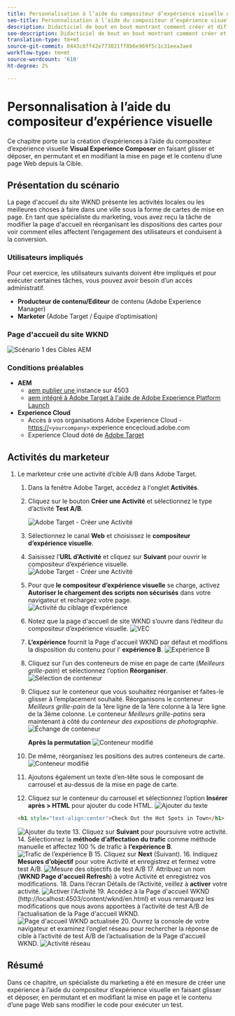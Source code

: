 ```yaml
---
title: Personnalisation à l’aide du compositeur d’expérience visuelle Adobe Target
seo-title: Personnalisation à l’aide du compositeur d’expérience visuelle Adobe Target (VEC)
description: Didacticiel de bout en bout montrant comment créer et diffuser une expérience personnalisée à l’aide du compositeur d’expérience visuelle Adobe Target (VEC).
seo-description: Didacticiel de bout en bout montrant comment créer et diffuser une expérience personnalisée à l’aide du compositeur d’expérience visuelle Adobe Target (VEC).
translation-type: tm+mt
source-git-commit: 0443c8ff42e773021ff8b6e969f5c1c31eea3ae4
workflow-type: tm+mt
source-wordcount: '610'
ht-degree: 2%

---
```



# Personnalisation à l’aide du compositeur d’expérience visuelle

Ce chapitre porte sur la création d’expériences à l’aide du compositeur d’expérience visuelle **Visual Experience Composer** en faisant glisser et déposer, en permutant et en modifiant la mise en page et le contenu d’une page Web depuis la Cible.

## Présentation du scénario

La page d&#39;accueil du site WKND présente les activités locales ou les meilleures choses à faire dans une ville sous la forme de cartes de mise en page. En tant que spécialiste du marketing, vous avez reçu la tâche de modifier la page d&#39;accueil en réorganisant les dispositions des cartes pour voir comment elles affectent l’engagement des utilisateurs et conduisent à la conversion.

### Utilisateurs impliqués

Pour cet exercice, les utilisateurs suivants doivent être impliqués et pour exécuter certaines tâches, vous pouvez avoir besoin d’un accès administratif.

* **Producteur de contenu/Editeur**  de contenu (Adobe Experience Manager)
* **Marketer**  (Adobe Target / Équipe d’optimisation)

### Page d&#39;accueil du site WKND

![Scénario 1 des Cibles AEM](assets/personalization-use-case-3/aem-target-use-case-3.png)

### Conditions préalables

* **AEM**
   * [aem publier une ](./implementation.md#getting-aem) instance sur 4503
   * [aem intégré à Adobe Target à l&#39;aide de Adobe Experience Platform Launch](./using-launch-adobe-io.md#aem-target-using-launch-by-adobe)
* **Experience Cloud**
   * Accès à vos organisations Adobe Experience Cloud - <https://>`<yourcompany>`.experience encecloud.adobe.com
   * Experience Cloud doté de [Adobe Target](https://experiencecloud.adobe.com)

## Activités du marketeur

1. Le marketeur crée une activité d’cible A/B dans Adobe Target.
   1. Dans la fenêtre Adobe Target, accédez à l&#39;onglet **Activités**.
   2. Cliquez sur le bouton **Créer une Activité** et sélectionnez le type d’activité **Test A/B**.

      ![Adobe Target - Créer une Activité](assets/personalization-use-case-2/create-ab-activity.png)
   3. Sélectionnez le canal **Web** et choisissez le **compositeur d’expérience visuelle**.
   4. Saisissez l’**URL d’Activité** et cliquez sur **Suivant** pour ouvrir le compositeur d’expérience visuelle.
      ![Adobe Target - Créer une Activité](assets/personalization-use-case-2/create-activity-ab-name.png)
   5. Pour que **le compositeur d’expérience visuelle** se charge, activez **Autoriser le chargement des scripts non sécurisés** dans votre navigateur et rechargez votre page.
      ![Activité du ciblage d’expérience](assets/personalization-use-case-1/load-unsafe-scripts.png)
   6. Notez que la page d&#39;accueil de site WKND s’ouvre dans l’éditeur du compositeur d’expérience visuelle.
      ![VEC](assets/personalization-use-case-2/vec.png)
   7. **L’expérience** fournit la Page d&#39;accueil WKND par défaut et modifions la disposition du contenu pour l’ **expérience B**.
      ![Expérience B](assets/personalization-use-case-3/use-case3-experience-b.png)
   8. Cliquez sur l’un des conteneurs de mise en page de carte (*Meilleurs grille-pain*) et sélectionnez l’option **Réorganiser**.
      ![Sélection de conteneur](assets/personalization-use-case-3/container-selection.png)
   9. Cliquez sur le conteneur que vous souhaitez réorganiser et faites-le glisser à l’emplacement souhaité. Réorganisons le conteneur *Meilleurs grille-pain* de la 1ère ligne de la 1ère colonne à la 1ère ligne de la 3ème colonne. Le conteneur *Meilleurs grille-patins* sera maintenant à côté du *conteneur des expositions de photographie*.
      ![Échange de conteneur](assets/personalization-use-case-3/container-swap.png)

      **Après la permutation**
      ![Conteneur modifié](assets/personalization-use-case-3/after-swap-1-3.png)
   10. De même, réorganisez les positions des autres conteneurs de carte.
      ![Conteneur modifié](assets/personalization-use-case-3/after-swap-all.png)
   11. Ajoutons également un texte d’en-tête sous le composant de carrousel et au-dessus de la mise en page de carte.
   12. Cliquez sur le conteneur du carrousel et sélectionnez l’option **Insérer après > HTML** pour ajouter du code HTML.
      ![Ajouter du texte](assets/personalization-use-case-3/add-text.png)

      ```html
      <h1 style="text-align:center">Check Out the Hot Spots in Town</h1>
      ```

      ![Ajouter du texte](assets/personalization-use-case-3/after-changes.png)
   13. Cliquez sur **Suivant** pour poursuivre votre activité.
   14. Sélectionnez la **méthode d’affectation du trafic** comme méthode manuelle et affectez 100 % de trafic à **l’expérience B**.
      ![Trafic de l’expérience B](assets/personalization-use-case-2/traffic.png)
   15. Cliquez sur **Next** (Suivant).
   16. Indiquez **Mesures d’objectif** pour votre Activité et enregistrez et fermez votre test A/B.
      ![Mesure des objectifs de test A/B](assets/personalization-use-case-2/goal-metric.png)
   17. Attribuez un nom (**WKND Page d&#39;accueil Refresh**) à votre Activité et enregistrez vos modifications.
   18. Dans l’écran Détails de l’Activité, veillez à **activer** votre activité.
      ![Activer l&#39;Activité](assets/personalization-use-case-3/save-activity.png)
   19. Accédez à la Page d&#39;accueil WKND (http://localhost:4503/content/wknd/en.html) et vous remarquez les modifications que nous avons apportées à l’activité de test A/B de l’actualisation de la Page d&#39;accueil WKND.
      ![Page d&#39;accueil WKND actualisée](assets/personalization-use-case-3/activity-result.png)
   20. Ouvrez la console de votre navigateur et examinez l’onglet réseau pour rechercher la réponse de cible à l’activité de test A/B de l’actualisation de la Page d&#39;accueil WKND.
      ![Activité réseau](assets/personalization-use-case-3/activity-result.png)

## Résumé

Dans ce chapitre, un spécialiste du marketing a été en mesure de créer une expérience à l’aide du compositeur d’expérience visuelle en faisant glisser et déposer, en permutant et en modifiant la mise en page et le contenu d’une page Web sans modifier le code pour exécuter un test.
